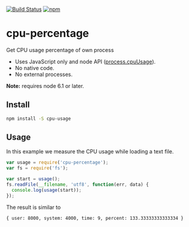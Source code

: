 [![Build Status](https://travis-ci.org/dotchev/cpu-percentage.svg?branch=master)](https://travis-ci.org/dotchev/cpu-percentage)
[![npm](https://img.shields.io/npm/v/cpu-percentage.svg)](https://www.npmjs.com/package/cpu-percentage)


# cpu-percentage
Get CPU usage percentage of own process

* Uses JavaScript only and node API ([process.cpuUsage](https://nodejs.org/api/process.html#process_process_cpuusage_previousvalue)). 
* No native code.
* No external processes.

**Note:** requires node 6.1 or later.

## Install

```sh
npm install -S cpu-usage
```

## Usage

In this example we measure the CPU usage while loading a text file.

```js
var usage = require('cpu-percentage');
var fs = require('fs');

var start = usage();
fs.readFile(__filename, 'utf8', function(err, data) {
  console.log(usage(start));
});
```

The result is similar to

```
{ user: 8000, system: 4000, time: 9, percent: 133.33333333333334 }
```
